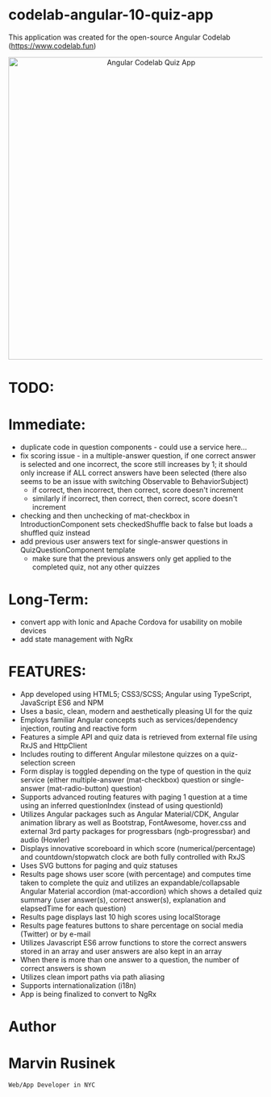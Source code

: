 # codelab-angular-10-quiz-app
This application was created for the open-source Angular Codelab (https://www.codelab.fun)

<div align="center">
  <img src="http://www.marvinrusinek.com/images/codelab-quiz-app.png" alt="Angular Codelab Quiz App" width="550" height="600">
</div>

# TODO:

# Immediate:
- duplicate code in question components - could use a service here...
- fix scoring issue - in a multiple-answer question, if one correct answer is selected and one incorrect, the score still increases by 1; it should only increase if ALL correct answers have been selected (there also seems to be an issue with switching Observable to BehaviorSubject)
   - if correct, then incorrect, then correct, score doesn't increment
   - similarly if incorrect, then correct, then correct, score doesn't increment
- checking and then unchecking of mat-checkbox in IntroductionComponent sets checkedShuffle back to false but loads a shuffled quiz instead
- add previous user answers text for single-answer questions in QuizQuestionComponent template
  - make sure that the previous answers only get applied to the completed quiz, not any other quizzes
  
# Long-Term:
- convert app with Ionic and Apache Cordova for usability on mobile devices
- add state management with NgRx

# FEATURES:
- App developed using HTML5; CSS3/SCSS; Angular using TypeScript, JavaScript ES6 and NPM
- Uses a basic, clean, modern and aesthetically pleasing UI for the quiz
- Employs familiar Angular concepts such as services/dependency injection, routing and reactive form
- Features a simple API and quiz data is retrieved from external file using RxJS and HttpClient
- Includes routing to different Angular milestone quizzes on a quiz-selection screen
- Form display is toggled depending on the type of question in the quiz service (either multiple-answer (mat-checkbox) question or single-answer (mat-radio-button) question)
- Supports advanced routing features with paging 1 question at a time using an inferred questionIndex (instead of using questionId)
- Utilizes Angular packages such as Angular Material/CDK, Angular animation library as well as Bootstrap, FontAwesome, hover.css and external 3rd party packages for progressbars (ngb-progressbar) and audio (Howler)
- Displays innovative scoreboard in which score (numerical/percentage) and countdown/stopwatch clock are both fully controlled with RxJS
- Uses SVG buttons for paging and quiz statuses
- Results page shows user score (with percentage) and computes time taken to complete the quiz and utilizes an expandable/collapsable Angular Material accordion (mat-accordion) which shows a detailed quiz summary (user answer(s), correct answer(s), explanation and elapsedTime for each question)
- Results page displays last 10 high scores using localStorage
- Results page features buttons to share percentage on social media (Twitter) or by e-mail
- Utilizes Javascript ES6 arrow functions to store the correct answers stored in an array and user answers are also kept in an array
- When there is more than one answer to a question, the number of correct answers is shown
- Utilizes clean import paths via path aliasing
- Supports internationalization (i18n)
- App is being finalized to convert to NgRx

# Author
  # Marvin Rusinek
    Web/App Developer in NYC
